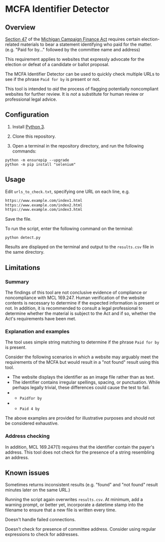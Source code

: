# MCFA Identifier Detector

## Overview

[Section 47](http://legislature.mi.gov/doc.aspx?mcl-169-247) of the [Michigan Campaign Finance Act](http://legislature.mi.gov/doc.aspx?mcl-Act-388-of-1976) requires certain election-related materials to bear a statement identifying who paid for the matter. (e.g. "Paid for by..." followed by the committee name and address)

This requirement applies to websites that expressly advocate for the election or defeat of a candidate or ballot proposal. 

The MCFA Identifier Detector can be used to quickly check multiple URLs to see if the phrase `Paid for by` is present or not. 

This tool is intended to *aid* the process of flagging potentially noncompliant websites for further review. It is *not* a substitute for human review or professional legal advice. 

## Configuration

1. Install [Python 3](https://www.python.org/downloads/). 

2. Clone this repository. 

3. Open a terminal in the repository directory, and run the following commands: 

```
python -m ensurepip --upgrade
python -m pip install "selenium"
```

## Usage

Edit `urls_to_check.txt`, specifying one URL on each line, e.g.

```txt
https://www.example.com/index1.html
https://www.example.com/index2.html
https://www.example.com/index3.html
```

Save the file. 

To run the script, enter the following command on the terminal:

```
python detect.py
```

Results are displayed on the terminal and output to the `results.csv` file in the same directory. 

## Limitations

### Summary

The findings of this tool are not conclusive evidence of compliance or noncompliance with MCL 169.247. Human verification of the website contents is necessary to determine if the expected information is present or not. In addition, it is recommended to consult a legal professional to determine whether the material is subject to the Act and if so, whether the Act's requirements have been met. 

### Explanation and examples

The tool uses simple string matching to determine if the phrase `Paid for by` is present. 

Consider the following scenarios in which a website may arguably meet the requirements of the MCFA but would result in a "not found" result using this tool. 
- The website displays the identifier as an image file rather than as text. 
- The identifier contains irregular spellings, spacing, or punctuation. While perhaps legally trivial, these differences could cause the test to fail. 
- - `Paidfor by`
- - `Paid 4 by`

The above examples are provided for illustrative purposes and should not be considered exhaustive. 

### Address checking

In addition, MCL 169.247(1) requires that the identifier contain the payer's address. This tool does not check for the presence of a string resembling an address. 

## Known issues

Sometimes returns inconsistent results (e.g. "found" and "not found" result minutes later on the same URL.) 

Running the script again overwrites `results.csv`. At minimum, add a warning prompt, or better yet, incorporate a datetime stamp into the filename to ensure that a new file is written every time. 

Doesn't handle failed connections. 

Doesn't check for presence of committee address. Consider using regular expressions to check for addresses. 
